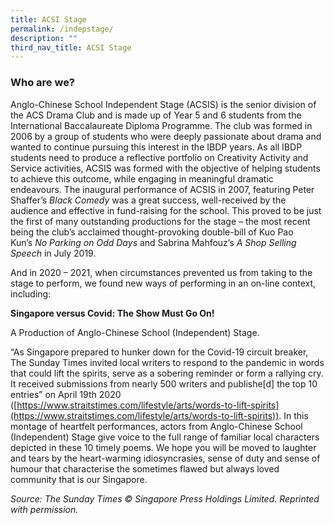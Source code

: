 ```yaml
---
title: ACSI Stage
permalink: /indepstage/
description: ""
third_nav_title: ACSI Stage
---
```

### Who are we?

Anglo-Chinese School Independent Stage (ACSIS) is the senior division of the ACS Drama Club and is made up of Year 5 and 6 students from the International Baccalaureate Diploma Programme. The club was formed in 2006 by a group of students who were deeply passionate about drama and wanted to continue pursuing this interest in the IBDP years. As all IBDP students need to produce a reflective portfolio on Creativity Activity and Service activities, ACSIS was formed with the objective of helping students to achieve this outcome, while engaging in meaningful dramatic endeavours. The inaugural performance of ACSIS in 2007, featuring Peter Shaffer’s _Black Comedy_ was a great success, well-received by the audience and effective in fund-raising for the school. This proved to be just the first of many outstanding productions for the stage – the most recent being the club’s acclaimed thought-provoking double-bill of Kuo Pao Kun’s _No Parking on Odd Days_ and Sabrina Mahfouz’s _A Shop Selling Speech_ in July 2019.

And in 2020 – 2021, when circumstances prevented us from taking to the stage to perform, we found new ways of performing in an on-line context, including:

**Singapore versus Covid: The Show Must Go On!**

A Production of Anglo-Chinese School (Independent) Stage.

“As Singapore prepared to hunker down for the Covid-19 circuit breaker, The Sunday Times invited local writers to respond to the pandemic in words that could lift the spirits, serve as a sobering reminder or form a rallying cry. It received submissions from nearly 500 writers and publishe[d] the top 10 entries” on April 19th 2020 ([https://www.straitstimes.com/lifestyle/arts/words-to-lift-spirits](https://www.straitstimes.com/lifestyle/arts/words-to-lift-spirits)). In this montage of heartfelt performances, actors from Anglo-Chinese School (Independent) Stage give voice to the full range of familiar local characters depicted in these 10 timely poems. We hope you will be moved to laughter and tears by the heart-warming idiosyncrasies, sense of duty and sense of humour that characterise the sometimes flawed but always loved community that is our Singapore.

_Source: The Sunday Times © Singapore Press Holdings Limited. Reprinted with permission._
